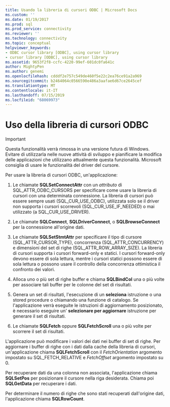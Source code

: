```yaml
---
title: Usando la libreria di cursori ODBC | Microsoft Docs
ms.custom: ''
ms.date: 01/19/2017
ms.prod: sql
ms.prod_service: connectivity
ms.reviewer: ''
ms.technology: connectivity
ms.topic: conceptual
helpviewer_keywords:
- ODBC cursor library [ODBC], using cursor library
- cursor library [ODBC], using cursor library
ms.assetid: 9653f2f8-ccfc-4220-99ef-601dc0fa641c
author: MightyPen
ms.author: genemi
ms.openlocfilehash: cdddf2e757c549de460f5e22c2ea76ce91a2a969
ms.sourcegitcommit: b2464064c0566590e486a3aafae6d67ce2645cef
ms.translationtype: MT
ms.contentlocale: it-IT
ms.lasthandoff: 07/15/2019
ms.locfileid: "68069973"
---
```

# <a name="using-the-odbc-cursor-library"></a>Uso della libreria di cursori ODBC
> [!IMPORTANT]  
>  Questa funzionalità verrà rimossa in una versione futura di Windows. Evitare di utilizzarla nelle nuove attività di sviluppo e pianificare la modifica delle applicazioni che utilizzano attualmente questa funzionalità. Microsoft consiglia di usare le funzionalità del driver del cursore.  
  
 Per usare la libreria di cursori ODBC, un'applicazione:  
  
1.  Le chiamate **SQLSetConnectAttr** con un *attributo* di SQL_ATTR_ODBC_CURSORS per specificare come usare la libreria di cursori con una determinata connessione. La libreria di cursori può essere sempre usati (SQL_CUR_USE_ODBC), utilizzata solo se il driver non supporta i cursori scorrevoli (SQL_CUR_USE_IF_NEEDED) o mai utilizzato (a SQL_CUR_USE_DRIVER).  
  
2.  Le chiamate **SQLConnect**, **SQLDriverConnect**, o **SQLBrowseConnect** per la connessione all'origine dati.  
  
3.  Le chiamate **SQLSetStmtAttr** per specificare il tipo di cursore (SQL_ATTR_CURSOR_TYPE), concorrenza (SQL_ATTR_CONCURRENCY) e dimensioni del set di righe (SQL_ATTR_ROW_ARRAY_SIZE). La libreria di cursori supporta i cursori forward-only e statici. I cursori forward-only devono essere di sola lettura, mentre i cursori statici possono essere di sola lettura o possono usare il controllo della concorrenza ottimistica il confronto dei valori.  
  
4.  Alloca uno o più set di righe buffer e chiama **SQLBindCol** una o più volte per associare tali buffer per le colonne del set di risultati.  
  
5.  Genera un set di risultati, l'esecuzione di un **seleziona** istruzione o una stored procedure o chiamando una funzione di catalogo. Se l'applicazione verrà eseguite le istruzioni di aggiornamento posizionato, è necessario eseguire un' **selezionare per aggiornare** istruzione per generare il set di risultati.  
  
6.  Le chiamate **SQLFetch** oppure **SQLFetchScroll** una o più volte per scorrere il set di risultati.  
  
 L'applicazione può modificare i valori dei dati nei buffer di set di righe. Per aggiornare i buffer di righe con i dati dalla cache della libreria di cursori, un'applicazione chiama **SQLFetchScroll** con il *FetchOrientation* argomento impostato su SQL_FETCH_RELATIVE e  *FetchOffset* argomento impostato su 0.  
  
 Per recuperare dati da una colonna non associata, l'applicazione chiama **SQLSetPos** per posizionare il cursore nella riga desiderata. Chiama poi **SQLGetData** per recuperare i dati.  
  
 Per determinare il numero di righe che sono stati recuperati dall'origine dati, l'applicazione chiama **SQLRowCount**.
